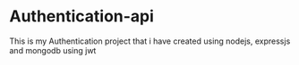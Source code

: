 # Authentication-api
This is my Authentication project that i have created using nodejs, expressjs and mongodb using jwt